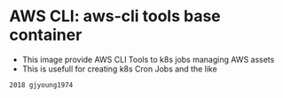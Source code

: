 # AWS CLI: aws-cli tools base container
- This image provide AWS CLI Tools to k8s jobs managing AWS assets
- This is usefull for creating k8s Cron Jobs and the like
```bash
2018 gjyoung1974
```
